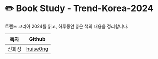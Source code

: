 # ✏️ Book Study - Trend-Korea-2024

트렌드 코리아 2024를 읽고, 하루동안 읽은 책의 내용을 정리합니다. 

| 독자 | Github |
| :-: | :-: |
| 신희성 | [huise0ng](https://github.com/huise0ng) |

